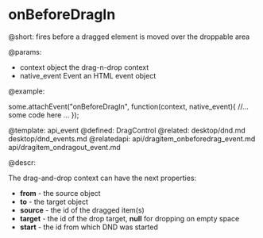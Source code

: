 onBeforeDragIn
=============


@short:
	fires before a dragged element is moved over the droppable area

@params:
- context		object		the drag-n-drop context
- native_event		Event		an HTML event object

@example: 
	
some.attachEvent("onBeforeDragIn", function(context, native_event){
    //... some code here ... 
});

@template:	api_event
@defined:	DragControl
@related:
	desktop/dnd.md
    desktop/dnd_events.md
@relatedapi:
	api/dragitem_onbeforedrag_event.md
    api/dragitem_ondragout_event.md
	
@descr:

The drag-and-drop context can have the next properties:

- **from** - the source object
- **to** - the target object
- **source** - the id of the dragged item(s)
- **target** - the id of the drop target, **null** for dropping on empty space
- **start** - the id from which DND was started